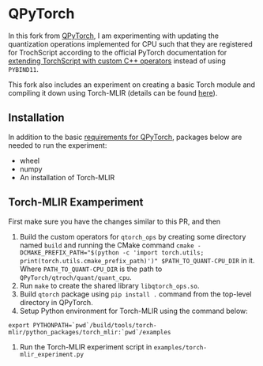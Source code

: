 # QPyTorch

In this fork from [QPyTorch](https://github.com/Tiiiger/QPyTorch), I am experimenting with updating the quantization operations implemented for CPU such that they are registered for TrochScript according to the official PyTorch documentation for [extending TorchScript with custom C++ operators](https://pytorch.org/tutorials/advanced/torch_script_custom_ops.html#registering-the-custom-operator-with-torchscript) instead of using `PYBIND11`.

This fork also includes an experiment on creating a basic Torch module and compiling it down using Torch-MLIR (details can be found [here](https://github.com/llvm/torch-mlir/issues/910)). 

## Installation

In addition to the basic [requirements for QPyTorch](https://github.com/Tiiiger/QPyTorch#installation), packages below are needed to run the experiment:

- wheel
- numpy
- An installation of Torch-MLIR

## Torch-MLIR Examperiment

First make sure you have the changes similar to this PR, and then
1. Build the custom operators for `qtorch_ops` by creating some directory named `build` and running the CMake command `cmake -DCMAKE_PREFIX_PATH="$(python -c 'import torch.utils; print(torch.utils.cmake_prefix_path)')" $PATH_TO_QUANT-CPU_DIR` in it. Where `PATH_TO_QUANT-CPU_DIR` is the path to `QPyTorch/qtroch/quant/quant_cpu`.
1. Run `make` to create the shared library `libqtorch_ops.so`.
1. Build `qtorch` package using `pip install .` command from the top-level directory in QPyTorch.
1. Setup Python environment for Torch-MLIR using the command below:
```
export PYTHONPATH=`pwd`/build/tools/torch-mlir/python_packages/torch_mlir:`pwd`/examples
```
1. Run the Torch-MLIR experiment script in `examples/torch-mlir_experiment.py`